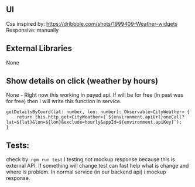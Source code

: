 ## UI
Css inspired by: https://dribbble.com/shots/1999409-Weather-widgets
Responsive: manually

## External Libraries
None

## Show details on click (weather by hours)
None - Right now this working in payed api. If will be for free (in past was for free) then I will write this function in service.
```
getDetailsByCoord(lat: number, lon: number): Observable<CityWeather> {
    return this.http.get<CityWeather>(`${environment.apiUrl}oneCall?lat=${lat}&lon=${lon}&exclude=hourly&appId=${environment.apiKey}`);
}
```

## Tests:
check by: `npm run test`
I testing not mockup response because this is external API. If something will change test can fast help what is change and where is problem.
In normal service (in our backend api) i mockup response.


